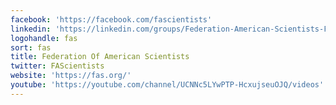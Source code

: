 ```yaml
---
facebook: 'https://facebook.com/fascientists'
linkedin: 'https://linkedin.com/groups/Federation-American-Scientists-FAS-3024349'
logohandle: fas
sort: fas
title: Federation Of American Scientists
twitter: FAScientists
website: 'https://fas.org/'
youtube: 'https://youtube.com/channel/UCNNc5LYwPTP-HcxujseuOJQ/videos'
---
```


